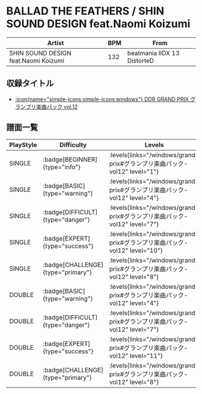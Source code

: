 # BALLAD THE FEATHERS / SHIN SOUND DESIGN feat.Naomi Koizumi

|Artist|BPM|From|
|------|---|----|
|SHIN SOUND DESIGN feat.Naomi Koizumi|132|beatmania IIDX 13 DistorteD|

## 収録タイトル

- [:icon{name="simple-icons:simple-icons:windows"} DDR GRAND PRIX グランプリ楽曲パック vol.12](/windows/grand-prix#グランプリ楽曲パック-vol12)

## 譜面一覧

|PlayStyle|Difficulty|Levels|Notes|Movie|
|---------|----------|------|-----|-----|
|SINGLE| :badge[BEGINNER]{type="info"}| :levels{links="/windows/grand-prix#グランプリ楽曲パック-vol12" level="1"}|71/0||
|SINGLE| :badge[BASIC]{type="warning"}| :levels{links="/windows/grand-prix#グランプリ楽曲パック-vol12" level="4"}|130/0||
|SINGLE| :badge[DIFFICULT]{type="danger"}| :levels{links="/windows/grand-prix#グランプリ楽曲パック-vol12" level="7"}|200/0||
|SINGLE| :badge[EXPERT]{type="success"}| :levels{links="/windows/grand-prix#グランプリ楽曲パック-vol12" level="10"}|279/0||
|SINGLE| :badge[CHALLENGE]{type="primary"}| :levels{links="/windows/grand-prix#グランプリ楽曲パック-vol12" level="8"}|180/0(22)||
|DOUBLE| :badge[BASIC]{type="warning"}| :levels{links="/windows/grand-prix#グランプリ楽曲パック-vol12" level="4"}|123/0||
|DOUBLE| :badge[DIFFICULT]{type="danger"}| :levels{links="/windows/grand-prix#グランプリ楽曲パック-vol12" level="7"}|198/0||
|DOUBLE| :badge[EXPERT]{type="success"}| :levels{links="/windows/grand-prix#グランプリ楽曲パック-vol12" level="11"}|276/0||
|DOUBLE| :badge[CHALLENGE]{type="primary"}| :levels{links="/windows/grand-prix#グランプリ楽曲パック-vol12" level="8"}|183/0(24)||
